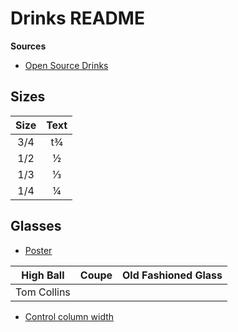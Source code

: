 # Drinks README

__Sources__

- [Open Source Drinks](https://github.com/alfg/opendrinks)

## Sizes

|  Size  |  Text  |
|:------:|:------:|
| 3/4    | t¾      |
| 1/2    | ½      |
| 1/3    | ⅓      |
| 1/4    | ¼      |

## Glasses

- [Poster](https://www.winecellarinnovations.com/drinking-glasses)

| High Ball   | Coupe | Old Fashioned Glass | 
|-------------|-------|---------------------|
| Tom Collins |  | |


- [Control column width](https://texblog.org/2019/06/03/control-the-width-of-table-columns-tabular-in-latex/)
